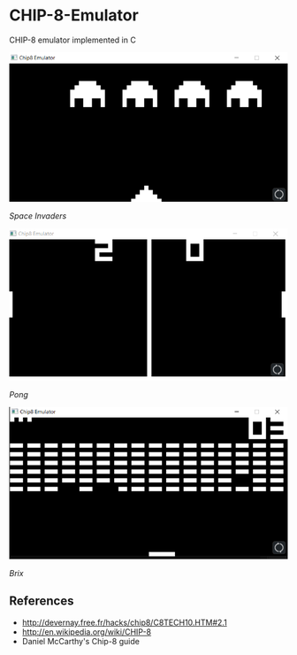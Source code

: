 # CHIP-8-Emulator
CHIP-8 emulator implemented in C

![Space Invaders](screenshot/invaders.png "Space Invaders")

*Space Invaders*

![Pong](screenshot/pong.png "Pong")

*Pong*

![Brix](screenshot/brix.png "Pong")

*Brix*

## References

- http://devernay.free.fr/hacks/chip8/C8TECH10.HTM#2.1
- http://en.wikipedia.org/wiki/CHIP-8
- Daniel McCarthy's Chip-8 guide

